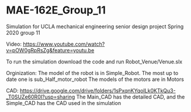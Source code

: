 # MAE-162E_Group_11
Simulation for UCLA mechanical engineering senior design project Spring 2020 group 11

Video: https://www.youtube.com/watch?v=pOW0gRpRsZg&feature=youtu.be

To run the simulation download the code and run Robot_Venue/Venue.slx

Orginization:
The model of the robot is in Simple_Robot. The most up to date one is sub_Half_motor_robot
The models of the motors are in Motors

CAD:
https://drive.google.com/drive/folders/1sPxqnKYqoILk0KTkQu3-_T0SUZe60R0I?usp=sharing
The Main_CAD has the detailed CAD, and the Simple_CAD has the CAD used in the simulation
